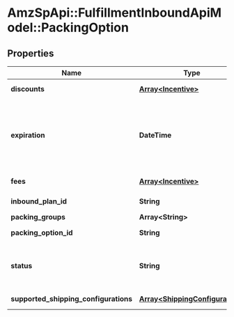 # AmzSpApi::FulfillmentInboundApiModel::PackingOption

## Properties
Name | Type | Description | Notes
------------ | ------------- | ------------- | -------------
**discounts** | [**Array&lt;Incentive&gt;**](Incentive.md) | Discount for the offered option. | 
**expiration** | **DateTime** | The timestamp at which this packing option becomes no longer valid. This is in ISO 8601 datetime format with pattern &#x60;yyyy-MM-ddTHH:mm:ss.sssZ&#x60;. | [optional] 
**fees** | [**Array&lt;Incentive&gt;**](Incentive.md) | Fee for the offered option. | 
**inbound_plan_id** | **String** | Identifier to an inbound plan. | 
**packing_groups** | **Array&lt;String&gt;** | Packing group IDs. | 
**packing_option_id** | **String** | Identifier to a packing option. | 
**status** | **String** | The status of the packing option. Can be &#x60;OFFERED&#x60;, &#x60;ACCEPTED&#x60;, or &#x60;EXPIRED&#x60;. | 
**supported_shipping_configurations** | [**Array&lt;ShippingConfiguration&gt;**](ShippingConfiguration.md) | List of supported shipping modes. | 

